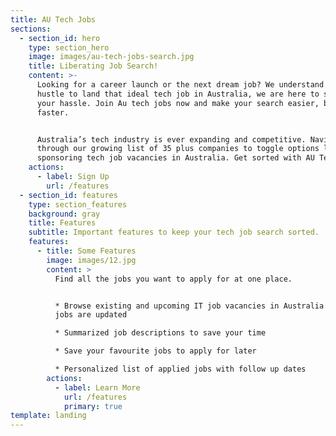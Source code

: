 ```yaml
---
title: AU Tech Jobs
sections:
  - section_id: hero
    type: section_hero
    image: images/au-tech-jobs-search.jpg
    title: Liberating Job Search!
    content: >-
      Looking for a career launch or the next dream job? We understand your
      hustle to land that ideal tech job in Australia, we are here to simplify
      your hassle. Join Au tech jobs now and make your search easier, better and
      faster.


      Australia’s tech industry is ever expanding and competitive. Navigate
      through our growing list of 35 plus companies to toggle options like visa
      sponsoring tech job vacancies in Australia. Get sorted with AU Tech jobs!
    actions:
      - label: Sign Up
        url: /features
  - section_id: features
    type: section_features
    background: gray
    title: Features
    subtitle: Important features to keep your tech job search sorted.
    features:
      - title: Some Features
        image: images/12.jpg
        content: >
          Find all the jobs you want to apply for at one place.


          * Browse existing and upcoming IT job vacancies in Australia as new
          jobs are updated

          * Summarized job descriptions to save your time 

          * Save your favourite jobs to apply for later

          * Personalized list of applied jobs with follow up dates
        actions:
          - label: Learn More
            url: /features
            primary: true
template: landing
---
```

